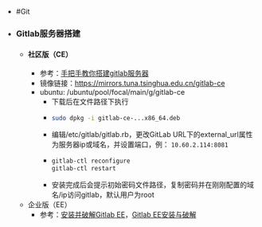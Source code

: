 - #Git
- ### Gitlab服务器搭建
	- #### 社区版（CE）
		- 参考：[手把手教你搭建gitlab服务器](https://zhuanlan.zhihu.com/p/62042884)
		- 镜像链接：https://mirrors.tuna.tsinghua.edu.cn/gitlab-ce
		- ubuntu: /ubuntu/pool/focal/main/g/gitlab-ce
			- 下载后在文件路径下执行
			- ```bash
			  sudo dpkg -i gitlab-ce-...x86_64.deb
			  ```
			- 编辑/etc/gitlab/gitlab.rb，更改GitLab URL下的external_url属性为服务器ip或域名，并设置端口，例：
			  `10.60.2.114:8081`
			- ```bash
			  gitlab-ctl reconfigure
			  gitlab-ctl restart
			  ```
			- 安装完成后会提示初始密码文件路径，复制密码并在刚刚配置的域名/ip访问gitlab，默认用户为root
	- 企业版（EE）
		- 参考：[安装并破解Gitlab EE](https://blog.17lai.site/posts/29a820b3)，[Gitlab EE安装与破解](https://conf.top/post/50)